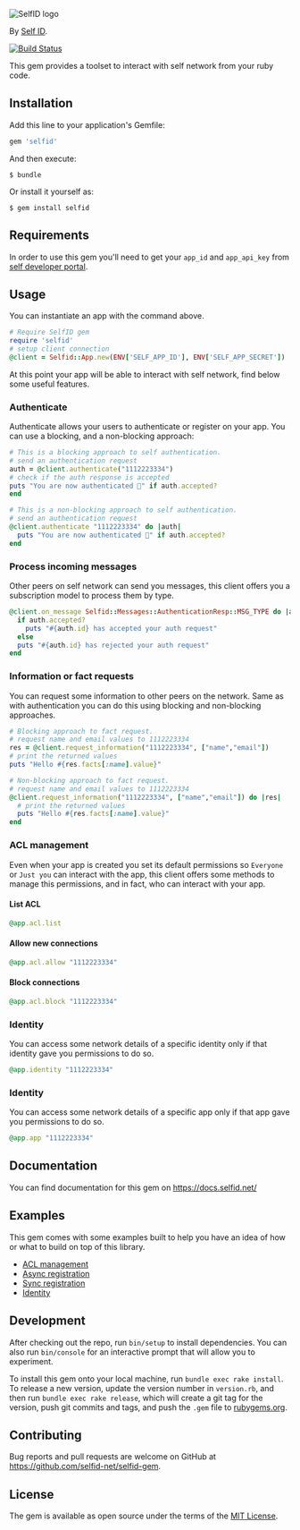 ![SelfID logo](https://docs.selfid.net/images/logo.png)

By [Self ID](https://www.selfid.net/).

[![Build Status](https://api.travis-ci.org/selfid-net/selfid-gem.svg?branch=master)](http://travis-ci.org/selfid-net/selfid-gem)


This gem provides a toolset to interact with self network from your ruby code.

## Installation

Add this line to your application's Gemfile:

```ruby
gem 'selfid'
```

And then execute:

    $ bundle

Or install it yourself as:

    $ gem install selfid

## Requirements

In order to use this gem you'll need to get your `app_id` and `app_api_key` from [self developer portal](https://developer.self.net).

## Usage

You can instantiate an app with the command above.
```ruby
# Require SelfID gem
require 'selfid'
# setup client connection
@client = Selfid::App.new(ENV['SELF_APP_ID'], ENV['SELF_APP_SECRET'])
```

At this point your app will be able to interact with self network, find below some useful features.

### Authenticate

Authenticate allows your users to authenticate or register on your app. You can use a blocking, and a non-blocking approach:

```ruby
# This is a blocking approach to self authentication.
# send an authentication request
auth = @client.authenticate("1112223334")
# check if the auth response is accepted
puts "You are now authenticated 🤘" if auth.accepted?
end
```
```ruby
# This is a non-blocking approach to self authentication.
# send an authentication request
@client.authenticate "1112223334" do |auth|
  puts "You are now authenticated 🤘" if auth.accepted?
end
```

### Process incoming messages

Other peers on self network can send you messages, this client offers you a subscription model to process them by type.
```ruby
@client.on_message Selfid::Messages::AuthenticationResp::MSG_TYPE do |auth|
  if auth.accepted?
    puts "#{auth.id} has accepted your auth request"
  else
  puts "#{auth.id} has rejected your auth request"
end
```

### Information or fact requests

You can request some information to other peers on the network. Same as with authentication you can do this using blocking and non-blocking approaches.
```ruby
# Blocking approach to fact request.
# request name and email values to 1112223334
res = @client.request_information("1112223334", ["name","email"])
# print the returned values
puts "Hello #{res.facts[:name].value}"
```
```ruby
# Non-blocking approach to fact request.
# request name and email values to 1112223334
@client.request_information("1112223334", ["name","email"]) do |res|
  # print the returned values
  puts "Hello #{res.facts[:name].value}"
end
```

### ACL management

Even when your app is created you set its default permissions so `Everyone` or `Just you` can interact with the app, this client offers some methods to manage this permissions, and in fact, who can interact with your app.

#### List ACL
```ruby
@app.acl.list
```
#### Allow new connections
```ruby
@app.acl.allow "1112223334"
```
#### Block connections
```ruby
@app.acl.block "1112223334"
```

### Identity
You can access some network details of a specific identity only if that identity gave you permissions to do so.
```ruby
@app.identity "1112223334"
```

### Identity
You can access some network details of a specific app only if that app gave you permissions to do so.
```ruby
@app.app "1112223334"
```

## Documentation

You can find documentation for this gem on https://docs.selfid.net/

## Examples

This gem comes with some examples built to help you have an idea of how or what to build on top of this library.
- [ACL management](examples/acl.rb)
- [Async registration](examples/async_registration.rb)
- [Sync registration](examples/sync_registration.rb)
- [Identity](examples/identity.rb)

## Development

After checking out the repo, run `bin/setup` to install dependencies. You can also run `bin/console` for an interactive prompt that will allow you to experiment.

To install this gem onto your local machine, run `bundle exec rake install`. To release a new version, update the version number in `version.rb`, and then run `bundle exec rake release`, which will create a git tag for the version, push git commits and tags, and push the `.gem` file to [rubygems.org](https://rubygems.org).

## Contributing

Bug reports and pull requests are welcome on GitHub at https://github.com/selfid-net/selfid-gem.


## License

The gem is available as open source under the terms of the [MIT License](LICENSE).
